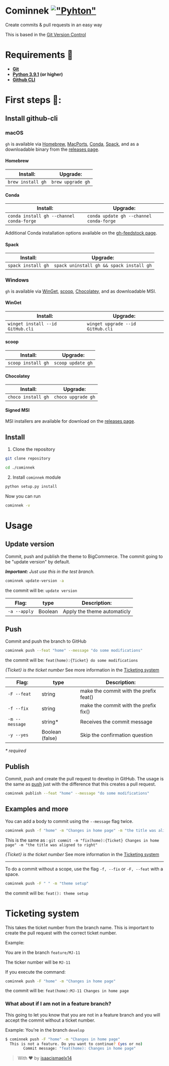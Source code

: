 # Cominnek  [!["Pyhton"](https://img.shields.io/badge/python-3.9.1%20-gray.svg?longCache=true&logo=python&colorB=yellow)](https://www.python.org/downloads/release/python-391/)

Create commits & pull requests in an easy way

This is based in the [Git Version Control](https://docs.minnekdigital.com/development/git-version-control.html)

# Requirements 📃

- **[Git](https://git-scm.com/)**
- **[Python 3.9.1](https://www.python.org/downloads/release/python-391/) (or higher)**
- **[Github CLI](https://git-scm.com/)**

# First steps 🦶:
## Install github-cli
### macOS
`gh` is available via [Homebrew](https://brew.sh/), [MacPorts](https://www.macports.org/), [Conda](https://docs.conda.io/en/latest/), [Spack](https://spack.io/), and as a downloadable binary from the [releases page](https://github.com/cli/cli/releases/latest).

#### Homebrew

| Install:          | Upgrade:          |
| ----------------- | ----------------- |
| `brew install gh` | `brew upgrade gh` |
#### Conda

| Install:                                 | Upgrade:                                |
|------------------------------------------|-----------------------------------------|
| `conda install gh --channel conda-forge` | `conda update gh --channel conda-forge` |

Additional Conda installation options available on the [gh-feedstock page](https://github.com/conda-forge/gh-feedstock#installing-gh).

#### Spack

| Install:           | Upgrade:                                 |
| ------------------ | ---------------------------------------- |
| `spack install gh` | `spack uninstall gh && spack install gh` |
### Windows

`gh` is available via [WinGet](https://github.com/microsoft/winget-cli), [scoop](https://scoop.sh/), [Chocolatey](https://chocolatey.org/), and as downloadable MSI.

#### WinGet

| Install:            | Upgrade:            |
| ------------------- | --------------------|
| `winget install --id GitHub.cli` | `winget upgrade --id GitHub.cli` |

#### scoop

| Install:           | Upgrade:           |
| ------------------ | ------------------ |
| `scoop install gh` | `scoop update gh`  |

#### Chocolatey

| Install:           | Upgrade:           |
| ------------------ | ------------------ |
| `choco install gh` | `choco upgrade gh` |

#### Signed MSI

MSI installers are available for download on the [releases page](https://github.com/cli/cli/releases/latest).
## Install

1. Clone the repository
```bash
git clone repository
```

```bash
cd ./cominnek
```

2. Install `cominnek` module

```bash
python setup.py install
```

Now you can run 
```bash
cominnek -v
```

# Usage
## Update version
Commit, push and publish the theme to BigCommerce. The commit going to be "update version" by default. 

***Important:** Just use this in the test branch.*

```bash
cominnek update-version -a
```
the commit will be: `update version`


| Flag:              | type          | Description:                 |
| ------------------ | ------------- | -----------------------------|
| `-a --apply`        |Boolean        | Apply the theme automaticly |
## Push
Commit and push the branch to GitHub
```bash
cominnek push --feat "home" --message "do some modifications"
```
the commit will be: `feat(home):{Ticket} do some modifications`

*{Ticket} is the ticket number* See more information in the [Ticketing system](#ticketing-system)

| Flag:              | type          | Description:                           |
| ------------------ | ------------- | ---------------------------------------|
| `-F --feat`        |string         | make the commit with the prefix feat() |
| `-f --fix`         |string         | make the commit with the prefix fix()  |
| `-m --message`     |string*        | Receives the commit message            |
| `-y --yes`         |Boolean (false)| Skip the confirmation question         |

*\* required*

## Publish
Commit, push and create the pull request to develop in GitHub.
The usage is the same as [push](#push) just with the difference that this creates a pull request.
```bash
cominnek publish --feat "home" --message "do some modifications"
```

## Examples and more

You can add a body to commit using the `--message` flag twice.

```bash
cominnek push -f "home" -m "Changes in home page" -m "the title was aligned to right"
```
This is the same as : `git commit -m "fix(home):{Ticket} Changes in home page" -m "the title was aligned to right"`

*{Ticket} is the ticket number* See more information in the [Ticketing system](#ticketing-system)

---
To do a commit without a scope, use the flag `-f, --fix` or `-F, --feat` with a space. 
```bash
cominnek push -F " " -m "theme setup"
```
the commit will be: `feat(): theme setup`

# Ticketing system
This takes the ticket number from the branch name. This is important to create the pull request with the correct ticket number.

Example: 

You are in the branch `feature/MJ-11` 

The ticker number will be `MJ-11`

If you execute the command:

```bash
cominnek push -F "home" -m "Changes in home page"
``` 

the commit will be: `feat(home):MJ-11 Changes in home page`

### What about if I am not in a feature branch?
This going to let you know that you are not in a feature branch and you will accept the commit without a ticket number.

Example: You're in the branch `develop`

```bash
$ cominnek push -F "home" -m "Changes in home page"
  This is not a feature. Do you want to continue? (yes or no)
        Commit message: "feat(home): Changes in home page"
```





> With ❤ by [isaacismaelx14](https://github.com/isaacismaelx14)